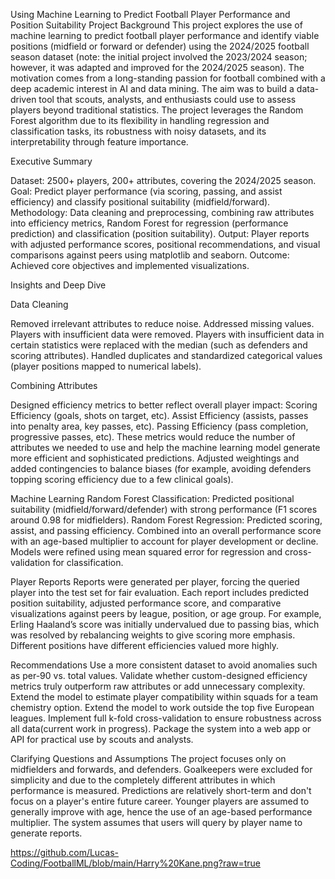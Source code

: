 Using Machine Learning to Predict Football Player Performance and Position Suitability
Project Background
This project explores the use of machine learning to predict football player performance and identify viable positions (midfield or forward or defender) using the 2024/2025 football season dataset (note: the initial project involved the 2023/2024 season; however, it was adapted and improved for the 2024/2025 season).
The motivation comes from a long-standing passion for football combined with a deep academic interest in AI and data mining. The aim was to build a data-driven tool that scouts, analysts, and enthusiasts could use to assess players beyond traditional statistics.
The project leverages the Random Forest algorithm due to its flexibility in handling regression and classification tasks, its robustness with noisy datasets, and its interpretability through feature importance.

Executive Summary

Dataset: 2500+ players, 200+ attributes, covering the 2024/2025 season.
Goal: Predict player performance (via scoring, passing, and assist efficiency) and classify positional suitability (midfield/forward).
Methodology: Data cleaning and preprocessing, combining raw attributes into efficiency metrics, Random Forest for regression (performance prediction) and classification (position suitability).
Output: Player reports with adjusted performance scores, positional recommendations, and visual comparisons against peers using matplotlib and seaborn.
Outcome: Achieved core objectives and implemented visualizations.

Insights and Deep Dive

Data Cleaning

Removed irrelevant attributes to reduce noise.
Addressed missing values. Players with insufficient data were removed. Players with insufficient data in certain statistics were replaced with the median (such as defenders and scoring attributes).
Handled duplicates and standardized categorical values (player positions mapped to numerical labels).

Combining Attributes

Designed efficiency metrics to better reflect overall player impact:
Scoring Efficiency (goals, shots on target, etc).
Assist Efficiency (assists, passes into penalty area, key passes, etc).
Passing Efficiency (pass completion, progressive passes, etc).
These metrics would reduce the number of attributes we needed to use and help the machine learning model generate more efficient and sophisticated predictions.
Adjusted weightings and added contingencies to balance biases (for example, avoiding defenders topping scoring efficiency due to a few clinical goals).

Machine Learning
Random Forest Classification: Predicted positional suitability (midfield/forward/defender) with strong performance (F1 scores around 0.98 for midfielders).
Random Forest Regression: Predicted scoring, assist, and passing efficiency. Combined into an overall performance score with an age-based multiplier to account for player development or decline.
Models were refined using mean squared error for regression and cross-validation for classification.

Player Reports
Reports were generated per player, forcing the queried player into the test set for fair evaluation.
Each report includes predicted position suitability, adjusted performance score, and comparative visualizations against peers by league, position, or age group.
For example, Erling Haaland’s score was initially undervalued due to passing bias, which was resolved by rebalancing weights to give scoring more emphasis. Different positions have different efficiencies valued more highly.

Recommendations
Use a more consistent dataset to avoid anomalies such as per-90 vs. total values.
Validate whether custom-designed efficiency metrics truly outperform raw attributes or add unnecessary complexity.
Extend the model to estimate player compatibility within squads for a team chemistry option.
Extend the model to work outside the top five European leagues.
Implement full k-fold cross-validation to ensure robustness across all data(current work in progress).
Package the system into a web app or API for practical use by scouts and analysts.

Clarifying Questions and Assumptions
The project focuses only on midfielders and forwards, and defenders. Goalkeepers were excluded for simplicity and due to the completely different attributes in which performance is measured.
Predictions are relatively short-term and don't focus on a player's entire future career.
Younger players are assumed to generally improve with age, hence the use of an age-based performance multiplier.
The system assumes that users will query by player name to generate reports.


https://github.com/Lucas-Coding/FootballML/blob/main/Harry%20Kane.png?raw=true









